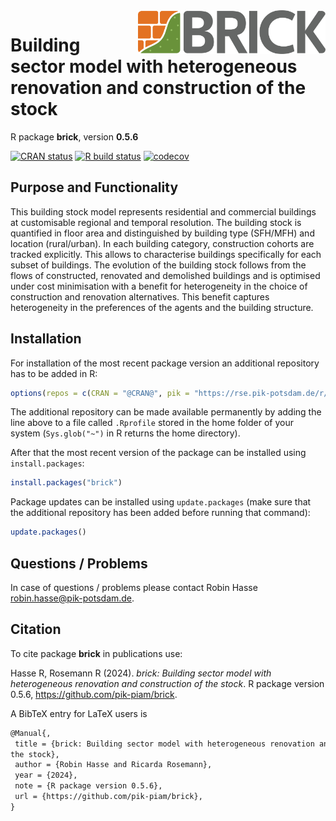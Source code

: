 <img src='man/figures/logo_text_wide.svg' align="right" height="70"/>

# Building sector model with heterogeneous renovation and construction of the stock

R package **brick**, version **0.5.6**

[![CRAN status](https://www.r-pkg.org/badges/version/brick)](https://cran.r-project.org/package=brick)  [![R build status](https://github.com/pik-piam/brick/workflows/check/badge.svg)](https://github.com/pik-piam/brick/actions) [![codecov](https://codecov.io/gh/pik-piam/brick/branch/master/graph/badge.svg)](https://app.codecov.io/gh/pik-piam/brick) 

## Purpose and Functionality

This building stock model represents residential and commercial
    buildings at customisable regional and temporal resolution. The building
    stock is quantified in floor area and distinguished by building type
    (SFH/MFH) and location (rural/urban). In each building category,
    construction cohorts are tracked explicitly. This allows to characterise
    buildings specifically for each subset of buildings. The evolution of the
    building stock follows from the flows of constructed, renovated and
    demolished buildings and is optimised under cost minimisation with a benefit
    for heterogeneity in the choice of construction and renovation alternatives.
    This benefit captures heterogeneity in the preferences of the agents and
    the building structure.


## Installation

For installation of the most recent package version an additional repository has to be added in R:

```r
options(repos = c(CRAN = "@CRAN@", pik = "https://rse.pik-potsdam.de/r/packages"))
```
The additional repository can be made available permanently by adding the line above to a file called `.Rprofile` stored in the home folder of your system (`Sys.glob("~")` in R returns the home directory).

After that the most recent version of the package can be installed using `install.packages`:

```r 
install.packages("brick")
```

Package updates can be installed using `update.packages` (make sure that the additional repository has been added before running that command):

```r 
update.packages()
```

## Questions / Problems

In case of questions / problems please contact Robin Hasse <robin.hasse@pik-potsdam.de>.

## Citation

To cite package **brick** in publications use:

Hasse R, Rosemann R (2024). _brick: Building sector model with heterogeneous renovation and construction of the stock_. R package version 0.5.6, <https://github.com/pik-piam/brick>.

A BibTeX entry for LaTeX users is

 ```latex
@Manual{,
  title = {brick: Building sector model with heterogeneous renovation and construction of
the stock},
  author = {Robin Hasse and Ricarda Rosemann},
  year = {2024},
  note = {R package version 0.5.6},
  url = {https://github.com/pik-piam/brick},
}
```
